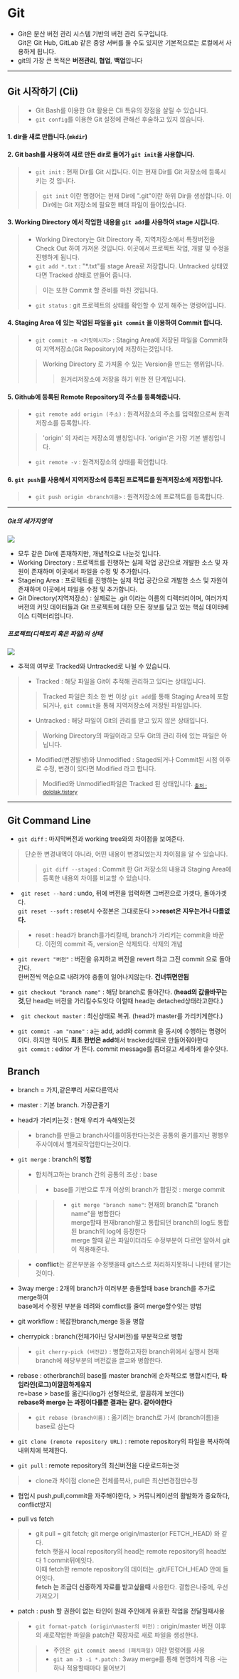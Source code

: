 # Git
* Git은 분산 버전 관리 시스템 기반의 버전 관리 도구입니다.  
  Git은 Git Hub, GitLab 같은 중앙 서버를 둘 수도 있지만 기본적으로는 로컬에서 사용하게 됩니다.
* git의 가장 큰 목적은 **버전관리**, **협업**, **백업**입니다

---

## Git 시작하기 (Cli)  
> * Git Bash를 이용한 Git 활용은 Cli 특유의 장점을 살릴 수 있습니다.
> * `git config`를 이용한 Git 설정에 관해선 후술하고 있지 않습니다.

#### 1. dir을 새로 만듭니다.(`mkdir`)  

#### 2. Git bash를 사용하여 새로 만든 dir로 들어가 `git init`을 사용합니다.
> * `git init` : 현재 Dir를 Git 시킵니다. 이는 현재 Dir를 Git 저장소에 등록시키는 것 입니다.
>> `git init` 이란 명령어는 현재 Dir에 ".git"이란 하위 Dir을 생성합니다. 이 Dir에는 Git 저장소에 필요한 뼈대 파일이 들어있습니다. 

#### 3. Working Directory 에서 작업한 내용을 `git add`를 사용하여 stage 시킵니다.
> * Working Directory는 Git Directory 즉, 지역저장소에서 특정버전을 Check Out 하여 가져온 것입니다.
    이곳에서 프로젝트 작업, 개발 및 수정을 진행하게 됩니다.
> * `git add *.txt` : "\*.txt"를 stage Area로 저장합니다. Untracked 상태였다면 Tracked 상태로 만들어 줍니다.  
>> 이는 또한 Commit 할 준비를 마친 것입니다.  
> * `git status` : git 프로젝트의 상태를 확인할 수 있게 해주는 명령어입니다.  

#### 4. Staging Area 에 있는 작업된 파일을 `git commit` 을 이용하여 Commit 합니다.
> * `git commit -m <커밋메시지>` : Staging Area에 저장된 파일을 Commit하여 지역저장소(Git Repository)에 저장하는것입니다.
>> Working Directory 로 가져올 수 있는 Version을 만드는 행위입니다.
>>> 원거리저장소에 저장을 하기 위한 전 단계입니다.

#### 5. Github에 등록된 Remote Repository의 주소를 등록해줍니다.
> * `git remote add origin (주소)` :  원격저장소의 주소를 입력함으로써 원격저장소를 등록합니다.
>> 'origin' 의 자리는 저장소의 별칭입니다. 'origin'은 가장 기본 별칭입니다.
> * `git remote -v` : 원격저장소의 상태를 확인합니다.

#### 6. `git push`를 사용해서 지역저장소에 등록된 프로젝트를 원격저장소에 저장합니다.
> * `git push origin <branch이름>` : 원격저장소에 프로젝트를 등록합니다.

---

##### Git의 세가지영역

![](https://github.com/whdid502/DailyDeveloperDiary/blob/master/Image/Git/git_repository.png)
* 모두 같은 Dir에 존재하지만, 개념적으로 나눈것 입니다.
* Working Directory : 프로젝트를 진행하는 실제 작업 공간으로 개발한 소스 및 자원이 존재하며 이곳에서 파일을 수정 및 추가합니다.
* Stageing Area : 프로젝트를 진행하는 실제 작업 공간으로 개발한 소스 및 자원이 존재하며 이곳에서 파일을 수정 및 추가합니다.
* Git Directory(지역저장소) : 실제로는 .git 이라는 이름의 디렉터리이며, 여러가지 버전의 커밋 데이터들과 Git 프로젝트에 대한 모든 정보를 담고 있는 핵심 데이터베이스 디렉터리입니다.

##### 프로젝트(디렉토리 혹은 파일)의 상태
![](https://github.com/whdid502/DailyDeveloperDiary/blob/master/Image/Git/tracked%2Cuntracked...png)
* 추적의 여부로 Tracked와 Untracked로 나뉠 수 있습니다. 
> * Tracked : 해당 파일을 Git이 추적해 관리하고 있다는 상태입니다.
>> Tracked 파일은 최소 한 번 이상 `git add`를 통해 Staging Area에 포함되거나, `git commit`을 통해 지역저장소에 저장된 파일입니다.
> * Untracked : 해당 파일이 Git의 관리를 받고 있지 않은 상태입니다. 
>> Working Directory의 파일이라고 모두 Git의 관리 하에 있는 파일은 아닙니다.
> * Modified(변경발생)와 Unmodified : Staged되거나 Commit된 시점 이후로 수정, 변경이 있다면 Modified 라고 합니다.
>> Modified와 Unmodified파일은 Tracked 된 상태입니다.
<sub>[출처 : dololak.tistory](https://dololak.tistory.com/category/%EA%B9%83%28Git%29?page=1)</sub>

---

## Git Command Line  

* `git diff` : 마지막버전과 working tree와의 차이점을 보여준다.
> 단순한 변경내역이 아니라, 어떤 내용이 변경되었는지 차이점을 알 수 있습니다.
>> `git diff --staged` : Commit 한 Git 저장소의 내용과 Staging Area에 등록한 내용의 차이를 비교할 수 있습니다.

* ` git reset --hard` : undo, 뒤에 버전을 입력하면 그버전으로 가겟다, 돌아가겟다.  
`git reset --soft` : reset시 수정본은 그대로둔다  >>**reset은 지우는거나 다름없다.**

> * reset : head가 branch를가리킬때, branch가 가리키는 commit을 바꾼다. 이전의 commit 즉, version은 삭제되다. 삭제의 개념

* `git revert "버전"` : 버전을 유지하고 버전을 revert 하고 그전 commit 으로 돌아간다.  
                        한버전씩 역순으로 내려가야 충돌이 일어나지않는다. **건너뛰면안됨**

* `git checkout "branch name"` : 해당 branch로 돌아간다. (**head의 값을바꾸는것**,단 head는 버전을 가리킬수도잇다 이럴때 head는 detached상태라고한다.)
                           
* ` git checkout master` : 최신상태로 복귀. (head가 master를 가리키게한다.)

* `git commit -am "name"` : a는 add, add와 commit 을 동시에 수행하는 명령어이다. 하지만 적어도 **최초 한번은 add**해서 tracked상태로 만들어줘야한다  
   `git commit` : editor 가 뜬다. commit message를 좀더길고 세세하게 쓸수잇다.

## Branch


* branch = 가지,같은뿌리 서로다른역사

* master : 기본 branch. 가장큰줄기

* head가 가리키는것 : 현재 우리가 속해잇는것  
> * branch를 만들고 branch사이를이동한다는것은 공통의 줄기를지닌 평행우주사이에서 별개로작업한다는것이다.

* `git merge` : branch의 **병합**
   
> * 합치려고하는 branch 간의 공통의 조상 : base  
>> * base를 기반으로 두개 이상의 branch가 합된것 : merge commit
   
>>> * `git merge "branch name"`: 현재의 branch로 "branch name"을 병합한다  
                                 merge할때 현재branch말고 통합되던 branch의 log도 통합된 branch의 log에 등장한다  
                                 merge 할때 같은 파일이더라도 수정부분이 다르면 알아서 git이 적용해준다.  
   
> * **conflict**는 같은부분을 수정햇을때 git스스로 처리하지못하니 나한테 맡기는것이다.

* 3way merge : 2개의 branch가 여러부분 충돌할때 base branch를 추가로 merge하여  
               base에서 수정된 부분을 데려와 comflict를 줄여 merge할수잇는 방법

* git workflow : 복잡한branch,merge 등을 병합

* cherrypick : branch(전체가아닌 당시버전)를 부분적으로 병합  
> * `git cherry-pick (버전값)` : 병합하고자한 branch위에서 실행시 현재 branch에 해당부분의 버전값을 끌고와 병합한다.  

* rebase : otherbranch의 base를 master branch에 순차적으로 병합시킨다, **타임라인(로그)이깔끔하게유지**    
           re+base > base를 옮긴다(log가 선형적으로, 깔끔하게 보인다)  
           **rebase와 merge 는 과정이다를뿐 결과는 같다. 같아야한다**
> *  `git rebase (branch이름)` : 옮기려는 branch로 가서 (branch이름)을 base로 삼는다  

* `git clone (remote repository URL)` : remote repository의 파일을 복사하여 내위치에 복제한다. 

* `git pull` : remote repository의 최신버전을 다운로드하는것 
> * clone과 차이점 clone은 전체를복사, pull은 최신변경점만수정

* 협업시 push,pull,commit을 자주해야한다, > 커뮤니케이션의 활발화가 중요하다, conflict방지

* pull vs fetch
> * git pull = git fetch; git merge origin/master(or FETCH_HEAD) 와 같다.  
    fetch 햇을시 local repository의 head는 remote repository의 head보다 1 commit뒤에잇다.  
    이때 fetch한 remote repository의 데이터는 .git/FETCH_HEAD 안에 들어잇다.  
    **fetch 는 조금더 신중하게 자료를 받고싶을때** 사용한다. 결합은나중에, 우선가져오기

* patch : push 할 권한이 없는 타인이 원래 주인에게 유효한 작업을 전달힐때사용
> * `git format-patch (origin\master의 버전)` : origin/master 버전 이후의 새로작업한 파일을 patch란 확장자로 새로 파일을 생성한다.
>> * 주인은` git commit amend (패치파일)` 이란 명령어를 사용 
>> * `git am -3 -i *.patch` : 3way merge를 통해 현명하게 적용 -i는 하나 적용할때마다 물어보기
